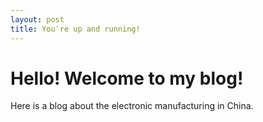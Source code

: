 ```yaml
---
layout: post
title: You're up and running!
---
```


# Hello! Welcome to my blog!
Here is a blog about the electronic manufacturing in China. 
